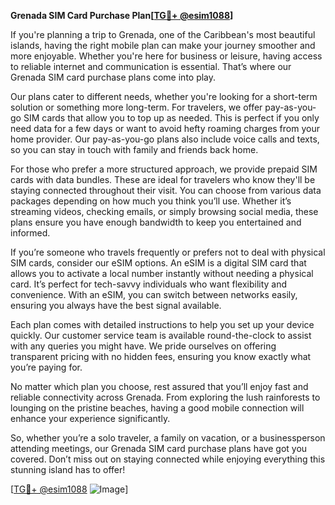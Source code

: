 **Grenada SIM Card Purchase Plan[[TG💪+ @esim1088](https://t.me/s/esim1088)]**

If you're planning a trip to Grenada, one of the Caribbean's most beautiful islands, having the right mobile plan can make your journey smoother and more enjoyable. Whether you're here for business or leisure, having access to reliable internet and communication is essential. That’s where our Grenada SIM card purchase plans come into play.

Our plans cater to different needs, whether you're looking for a short-term solution or something more long-term. For travelers, we offer pay-as-you-go SIM cards that allow you to top up as needed. This is perfect if you only need data for a few days or want to avoid hefty roaming charges from your home provider. Our pay-as-you-go plans also include voice calls and texts, so you can stay in touch with family and friends back home.

For those who prefer a more structured approach, we provide prepaid SIM cards with data bundles. These are ideal for travelers who know they'll be staying connected throughout their visit. You can choose from various data packages depending on how much you think you’ll use. Whether it’s streaming videos, checking emails, or simply browsing social media, these plans ensure you have enough bandwidth to keep you entertained and informed.

If you’re someone who travels frequently or prefers not to deal with physical SIM cards, consider our eSIM options. An eSIM is a digital SIM card that allows you to activate a local number instantly without needing a physical card. It’s perfect for tech-savvy individuals who want flexibility and convenience. With an eSIM, you can switch between networks easily, ensuring you always have the best signal available.

Each plan comes with detailed instructions to help you set up your device quickly. Our customer service team is available round-the-clock to assist with any queries you might have. We pride ourselves on offering transparent pricing with no hidden fees, ensuring you know exactly what you’re paying for.

No matter which plan you choose, rest assured that you’ll enjoy fast and reliable connectivity across Grenada. From exploring the lush rainforests to lounging on the pristine beaches, having a good mobile connection will enhance your experience significantly.

So, whether you’re a solo traveler, a family on vacation, or a businessperson attending meetings, our Grenada SIM card purchase plans have got you covered. Don’t miss out on staying connected while enjoying everything this stunning island has to offer!

[[TG💪+ @esim1088](https://t.me/s/esim1088) ![Image](https://i.postimg.cc/Y0z9fWf4/image.png)]
